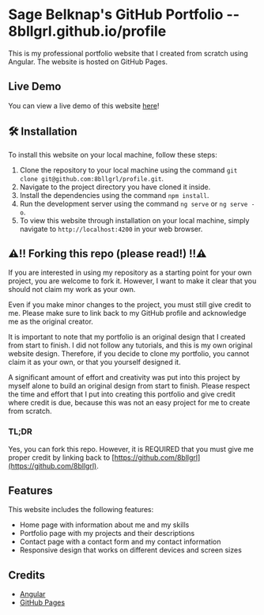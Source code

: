 # Sage Belknap's GitHub Portfolio -- 8bllgrl.github.io/profile


This is my professional portfolio website that I created from scratch using Angular. The website is hosted on GitHub Pages.

## Live Demo

You can view a live demo of this website [here](https://8bllgrl.github.io/profile)!

## 🛠 Installation

To install this website on your local machine, follow these steps:

1. Clone the repository to your local machine using the command `git clone git@github.com:8bllgrl/profile.git`.
2. Navigate to the project directory you have cloned it inside.
3. Install the dependencies using the command `npm install`.
4. Run the development server using the command `ng serve` or `ng serve -o`.
5. To view this website through installation on your local machine, simply navigate to `http://localhost:4200` in your web browser.

## ⚠️‼️ Forking this repo (please read!) ‼️⚠️

If you are interested in using my repository as a starting point for your own project, you are welcome to fork it. However, I want to make it clear that you should not claim my work as your own.

Even if you make minor changes to the project, you must still give credit to me. Please make sure to link back to my GitHub profile and acknowledge me as the original creator.

It is important to note that my portfolio is an original design that I created from start to finish. I did not follow any tutorials, and this is my own original website design. Therefore, if you decide to clone my portfolio, you cannot claim it as your own, or that you yourself designed it.

A significant amount of effort and creativity was put into this project by myself alone to build an original design from start to finish. Please respect the time and effort that I put into creating this portfolio and give credit where credit is due, because this was not an easy project for me to create from scratch.

### TL;DR

Yes, you can fork this repo. However, it is REQUIRED that you must give me proper credit by linking back to [https://github.com/8bllgrl](https://github.com/8bllgrl).

## Features

This website includes the following features:

- Home page with information about me and my skills
- Portfolio page with my projects and their descriptions
- Contact page with a contact form and my contact information
- Responsive design that works on different devices and screen sizes

## Credits

- [Angular](https://angular.io/)
- [GitHub Pages](https://pages.github.com/)
